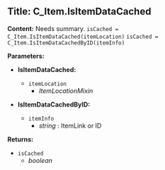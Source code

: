 ## Title: C_Item.IsItemDataCached

**Content:**
Needs summary.
`isCached = C_Item.IsItemDataCached(itemLocation)`
`isCached = C_Item.IsItemDataCachedByID(itemInfo)`

**Parameters:**
- **IsItemDataCached:**
  - `itemLocation`
    - *ItemLocationMixin*

- **IsItemDataCachedByID:**
  - `itemInfo`
    - *string* : ItemLink or ID

**Returns:**
- `isCached`
  - *boolean*